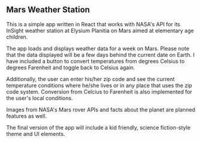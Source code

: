 
## Mars Weather Station

This is a simple app written in React that works with NASA's API for its InSight weather station at Elysium Planitia on Mars aimed at elementary age children.

The app loads and displays weather data for a week on Mars. Please note that the data displayed will be a few days behind the current date on Earth. I have included a button to convert temperatures from degrees Celsius to degrees Farenheit and toggle back to Celsius again.

Additionally, the user can enter his/her zip code and see the current temperature conditions where he/she lives or in any place that uses the zip code system. Conversion from Celcius to Farenheit is also implemented for the user's local conditions.

Images from NASA's Mars rover APIs and facts about the planet are planned features as well. 

The final version of the app will include a kid friendly, science fiction-style theme and UI elements.


